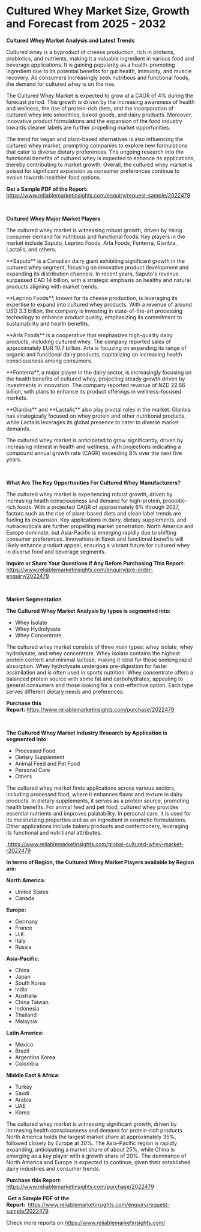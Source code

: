 <p><h1>Cultured Whey Market Size, Growth and Forecast from 2025 - 2032</h1></p><p><strong>Cultured Whey Market Analysis and Latest Trends</strong></p>
<p><p>Cultured whey is a byproduct of cheese production, rich in proteins, probiotics, and nutrients, making it a valuable ingredient in various food and beverage applications. It is gaining popularity as a health-promoting ingredient due to its potential benefits for gut health, immunity, and muscle recovery. As consumers increasingly seek nutritious and functional foods, the demand for cultured whey is on the rise.</p><p>The Cultured Whey Market is expected to grow at a CAGR of 4% during the forecast period. This growth is driven by the increasing awareness of health and wellness, the rise of protein-rich diets, and the incorporation of cultured whey into smoothies, baked goods, and dairy products. Moreover, innovative product formulations and the expansion of the food industry towards cleaner labels are further propelling market opportunities. </p><p>The trend for vegan and plant-based alternatives is also influencing the cultured whey market, prompting companies to explore new formulations that cater to diverse dietary preferences. The ongoing research into the functional benefits of cultured whey is expected to enhance its applications, thereby contributing to market growth. Overall, the cultured whey market is poised for significant expansion as consumer preferences continue to evolve towards healthier food options.</p></p>
<p><strong>Get a Sample PDF of the Report:&nbsp;</strong> <a href="https://www.reliablemarketinsights.com/enquiry/request-sample/2022479?utm_campaign=2347&utm_medium=2&utm_source=Github&utm_content=ia&utm_term=15022025&utm_id=cultured-whey">https://www.reliablemarketinsights.com/enquiry/request-sample/2022479</a></p>
<p>&nbsp;</p>
<p><strong>Cultured Whey Major Market Players</strong></p>
<p><p>The cultured whey market is witnessing robust growth, driven by rising consumer demand for nutritious and functional foods. Key players in the market include Saputo, Leprino Foods, Arla Foods, Fonterra, Glanbia, Lactalis, and others.</p><p>**Saputo** is a Canadian dairy giant exhibiting significant growth in the cultured whey segment, focusing on innovative product development and expanding its distribution channels. In recent years, Saputo's revenue surpassed CAD 14 billion, with a strategic emphasis on healthy and natural products aligning with market trends.</p><p>**Leprino Foods**, known for its cheese production, is leveraging its expertise to expand into cultured whey products. With a revenue of around USD 3.3 billion, the company is investing in state-of-the-art processing technology to enhance product quality, emphasizing its commitment to sustainability and health benefits.</p><p>**Arla Foods** is a cooperative that emphasizes high-quality dairy products, including cultured whey. The company reported sales of approximately EUR 10.7 billion. Arla is focusing on expanding its range of organic and functional dairy products, capitalizing on increasing health consciousness among consumers.</p><p>**Fonterra**, a major player in the dairy sector, is increasingly focusing on the health benefits of cultured whey, projecting steady growth driven by investments in innovation. The company reported revenue of NZD 22.66 billion, with plans to enhance its product offerings in wellness-focused markets.</p><p>**Glanbia** and **Lactalis** also play pivotal roles in the market. Glanbia has strategically focused on whey protein and other nutritional products, while Lactalis leverages its global presence to cater to diverse market demands.</p><p>The cultured whey market is anticipated to grow significantly, driven by increasing interest in health and wellness, with projections indicating a compound annual growth rate (CAGR) exceeding 8% over the next five years.</p></p>
<p>&nbsp;</p>
<p><strong>What Are The Key Opportunities For Cultured Whey Manufacturers?</strong></p>
<p><p>The cultured whey market is experiencing robust growth, driven by increasing health consciousness and demand for high-protein, probiotic-rich foods. With a projected CAGR of approximately 6% through 2027, factors such as the rise of plant-based diets and clean label trends are fueling its expansion. Key applications in dairy, dietary supplements, and nutraceuticals are further propelling market penetration. North America and Europe dominate, but Asia-Pacific is emerging rapidly due to shifting consumer preferences. Innovations in flavor and functional benefits will likely enhance product appeal, ensuring a vibrant future for cultured whey in diverse food and beverage segments.</p></p>
<p><strong>Inquire or Share Your Questions If Any Before Purchasing This Report:</strong> <a href="https://www.reliablemarketinsights.com/enquiry/pre-order-enquiry/2022479?utm_campaign=2347&utm_medium=2&utm_source=Github&utm_content=ia&utm_term=15022025&utm_id=cultured-whey">https://www.reliablemarketinsights.com/enquiry/pre-order-enquiry/2022479</a></p>
<p>&nbsp;</p>
<p><strong>Market Segmentation</strong></p>
<p><strong>The Cultured Whey Market Analysis by types is segmented into:</strong></p>
<p><ul><li>Whey Isolate</li><li>Whey Hydrolysate</li><li>Whey Concentrate</li></ul></p>
<p><p>The cultured whey market consists of three main types: whey isolate, whey hydrolysate, and whey concentrate. Whey isolate contains the highest protein content and minimal lactose, making it ideal for those seeking rapid absorption. Whey hydrolysate undergoes pre-digestion for faster assimilation and is often used in sports nutrition. Whey concentrate offers a balanced protein source with some fat and carbohydrates, appealing to general consumers and those looking for a cost-effective option. Each type serves different dietary needs and preferences.</p></p>
<p><strong>Purchase this Report:&nbsp;</strong><a href="https://www.reliablemarketinsights.com/purchase/2022479?utm_campaign=2347&utm_medium=2&utm_source=Github&utm_content=ia&utm_term=15022025&utm_id=cultured-whey">https://www.reliablemarketinsights.com/purchase/2022479</a></p>
<p>&nbsp;</p>
<p><strong>The Cultured Whey Market Industry Research by Application is segmented into:</strong></p>
<p><ul><li>Processed Food</li><li>Dietary Supplement</li><li>Animal Feed and Pet Food</li><li>Personal Care</li><li>Others</li></ul></p>
<p><p>The cultured whey market finds applications across various sectors, including processed food, where it enhances flavor and texture in dairy products. In dietary supplements, it serves as a protein source, promoting health benefits. For animal feed and pet food, cultured whey provides essential nutrients and improves palatability. In personal care, it is used for its moisturizing properties and as an ingredient in cosmetic formulations. Other applications include bakery products and confectionery, leveraging its functional and nutritional attributes.</p></p>
<p><a href="https://www.reliablemarketinsights.com/global-cultured-whey-market-r2022479?utm_campaign=2347&utm_medium=2&utm_source=Github&utm_content=ia&utm_term=15022025&utm_id=cultured-whey">&nbsp;https://www.reliablemarketinsights.com/global-cultured-whey-market-r2022479</a></p>
<p><strong>In terms of Region, the Cultured Whey Market Players available by Region are:</strong></p>
<p>
    <p> <strong> North America: </strong>
        <ul>
            <li>United States</li>
            <li>Canada</li>
        </ul>
        </p> 
    <p> <strong> Europe: </strong>
        <ul>
            <li>Germany</li>
            <li>France</li>
            <li>U.K.</li>
            <li>Italy</li>
            <li>Russia</li>
        </ul>
        </p> 
    <p> <strong> Asia-Pacific: </strong>
        <ul>
            <li>China</li>
            <li>Japan</li>
            <li>South Korea</li>
            <li>India</li>
            <li>Australia</li>
            <li>China Taiwan</li>
            <li>Indonesia</li>
            <li>Thailand</li>
            <li>Malaysia</li>
        </ul>
        </p> 
    <p> <strong> Latin America: </strong>
        <ul>
            <li>Mexico</li>
            <li>Brazil</li>
            <li>Argentina Korea</li>
            <li>Colombia</li>
        </ul>
        </p> 
    <p> <strong> Middle East & Africa: </strong>
        <ul>
            <li>Turkey</li>
            <li>Saudi</li>
            <li>Arabia</li>
            <li>UAE</li>
            <li>Korea</li>
        </ul>
    </p>
    </p>
<p><p>The cultured whey market is witnessing significant growth, driven by increasing health consciousness and demand for protein-rich products. North America holds the largest market share at approximately 35%, followed closely by Europe at 30%. The Asia-Pacific region is rapidly expanding, anticipating a market share of about 25%, while China is emerging as a key player with a growth share of 20%. The dominance of North America and Europe is expected to continue, given their established dairy industries and consumer trends.</p></p>
<p><strong>Purchase this Report: </strong><a href="https://www.reliablemarketinsights.com/purchase/2022479?utm_campaign=2347&utm_medium=2&utm_source=Github&utm_content=ia&utm_term=15022025&utm_id=cultured-whey">https://www.reliablemarketinsights.com/purchase/2022479</a></p>
<p>&nbsp;<strong>Get a Sample PDF of the Report:&nbsp;&nbsp;</strong><a href="https://www.reliablemarketinsights.com/enquiry/request-sample/2022479?utm_campaign=2347&utm_medium=2&utm_source=Github&utm_content=ia&utm_term=15022025&utm_id=cultured-whey">https://www.reliablemarketinsights.com/enquiry/request-sample/2022479</a></p>
<p><strong></strong></p>
<p>Check more reports on <a href="https://www.reliablemarketinsights.com/?utm_campaign=2347&utm_medium=2&utm_source=Github&utm_content=ia&utm_term=15022025&utm_id=cultured-whey">https://www.reliablemarketinsights.com/</a></p>